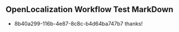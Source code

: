 ## OpenLocalization Workflow Test MarkDown
* 8b40a299-116b-4e87-8c8c-b4d64ba747b7 thanks!

<!--HONumber=Aug16_HO1-->


